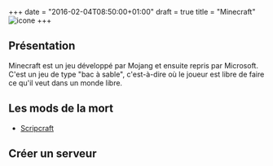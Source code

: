 +++
date = "2016-02-04T08:50:00+01:00"
draft = true
title = "Minecraft" ![icone](/icone.png)
+++

## Présentation


Minecraft est un jeu développé par Mojang et ensuite repris par Microsoft.
C'est un jeu de type "bac à sable", c'est-à-dire où le joueur est libre de faire ce qu'il veut dans un monde libre.

## Les mods de la mort
* [ Scripcraft](http://scriptcraftjs.org/)

## Créer un serveur
